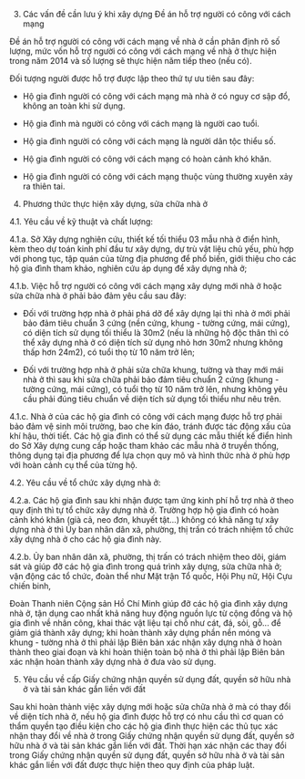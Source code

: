 3. Các vấn đề cần lưu ý khi xây dựng Đề án hỗ trợ người có công với cách mạng

Đề án hỗ trợ người có công với cách mạng về nhà ở cần phân định rõ số lượng, mức vốn hỗ trợ người có công với cách mạng về nhà ở thực hiện trong năm 2014 và số lượng sẽ thực hiện năm tiếp theo (nếu có).

Đối tượng người được hỗ trợ được lập theo thứ tự ưu tiên sau đây:

- Hộ gia đình người có công với cách mạng mà nhà ở có nguy cơ sập đổ, không an toàn khi sử dụng.

- Hộ gia đình mà người có công với cách mạng là người cao tuổi.

- Hộ gia đình người có công với cách mạng là người dân tộc thiểu số.

- Hộ gia đình người có công với cách mạng có hoàn cảnh khó khăn.

- Hộ gia đình người có công với cách mạng thuộc vùng thường xuyên xảy ra thiên tai.

4. Phương thức thực hiện xây dựng, sửa chữa nhà ở

4.1. Yêu cầu về kỹ thuật và chất lượng:

4.1.a. Sở Xây dựng nghiên cứu, thiết kế tối thiểu 03 mẫu nhà ở điển hình, kèm theo dự toán kinh phí đầu tư xây dựng, dự trù vật liệu chủ yếu, phù hợp với phong tục, tập quán của từng địa phương để phổ biến, giới thiệu cho các hộ gia đình tham khảo, nghiên cứu áp dụng để xây dựng nhà ở;

4.1.b. Việc hỗ trợ người có công với cách mạng xây dựng mới nhà ở hoặc sửa chữa nhà ở phải bảo đảm yêu cầu sau đây:

- Đối với trường hợp nhà ở phải phá dỡ để xây dựng lại thì nhà ở mới phải bảo đảm tiêu chuẩn 3 cứng (nền cứng, khung - tường cứng, mái cứng), có diện tích sử dụng tối thiểu là 30m2 (nếu là những hộ độc thân thì có thể xây dựng nhà ở có diện tích sử dụng nhỏ hơn 30m2 nhưng không thấp hơn 24m2), có tuổi thọ từ 10 năm trở lên;

- Đối với trường hợp nhà ở phải sửa chữa khung, tường và thay mới mái nhà ở thì sau khi sửa chữa phải bảo đảm tiêu chuẩn 2 cứng (khung - tường cứng, mái cứng), có tuổi thọ từ 10 năm trở lên, nhưng không yêu cầu phải đúng tiêu chuẩn về diện tích sử dụng tối thiểu như nêu trên.

4.1.c. Nhà ở của các hộ gia đình có công với cách mạng được hỗ trợ phải bảo đảm vệ sinh môi trường, bao che kín đáo, tránh được tác động xấu của khí hậu, thời tiết. Các hộ gia đình có thể sử dụng các mẫu thiết kế điển hình do Sở Xây dựng cung cấp hoặc tham khảo các mẫu nhà ở truyền thống, thông dụng tại địa phương để lựa chọn quy mô và hình thức nhà ở phù hợp với hoàn cảnh cụ thể của từng hộ.

4.2. Yêu cầu về tổ chức xây dựng nhà ở:

4.2.a. Các hộ gia đình sau khi nhận được tạm ứng kinh phí hỗ trợ nhà ở theo quy định thì tự tổ chức xây dựng nhà ở. Trường hợp hộ gia đình có hoàn cảnh khó khăn (già cả, neo đơn, khuyết tật...) không có khả năng tự xây dựng nhà ở thì Ủy ban nhân dân xã, phường, thị trấn có trách nhiệm tổ chức xây dựng nhà ở cho các hộ gia đình này.

4.2.b. Ủy ban nhân dân xã, phường, thị trấn có trách nhiệm theo dõi, giám sát và giúp đỡ các hộ gia đình trong quá trình xây dựng, sửa chữa nhà ở; vận động các tổ chức, đoàn thể như Mặt trận Tổ quốc, Hội Phụ nữ, Hội Cựu chiến binh,

Đoàn Thanh niên Cộng sản Hồ Chí Minh giúp đỡ các hộ gia đình xây dựng nhà ở, tận dụng cao nhất khả năng huy động nguồn lực từ cộng đồng và hộ gia đình về nhân công, khai thác vật liệu tại chỗ như cát, đá, sỏi, gỗ... để giảm giá thành xây dựng; khi hoàn thành xây dựng phần nền móng và khung - tường nhà ở thì phải lập Biên bản xác nhận xây dựng nhà ở hoàn thành theo giai đoạn và khi hoàn thiện toàn bộ nhà ở thì phải lập Biên bản xác nhận hoàn thành xây dựng nhà ở đưa vào sử dụng.

5. Yêu cầu về cấp Giấy chứng nhận quyền sử dụng đất, quyền sở hữu nhà ở và tài sản khác gắn liền với đất

Sau khi hoàn thành việc xây dựng mới hoặc sửa chữa nhà ở mà có thay đổi về diện tích nhà ở, nếu hộ gia đình được hỗ trợ có nhu cầu thì cơ quan có thẩm quyền tạo điều kiện cho các hộ gia đình thực hiện các thủ tục xác nhận thay đổi về nhà ở trong Giấy chứng nhận quyền sử dụng đất, quyền sở hữu nhà ở và tài sản khác gắn liền với đất. Thời hạn xác nhận các thay đổi trong Giấy chứng nhận quyền sử dụng đất, quyền sở hữu nhà ở và tài sản khác gắn liền với đất được thực hiện theo quy định của pháp luật.